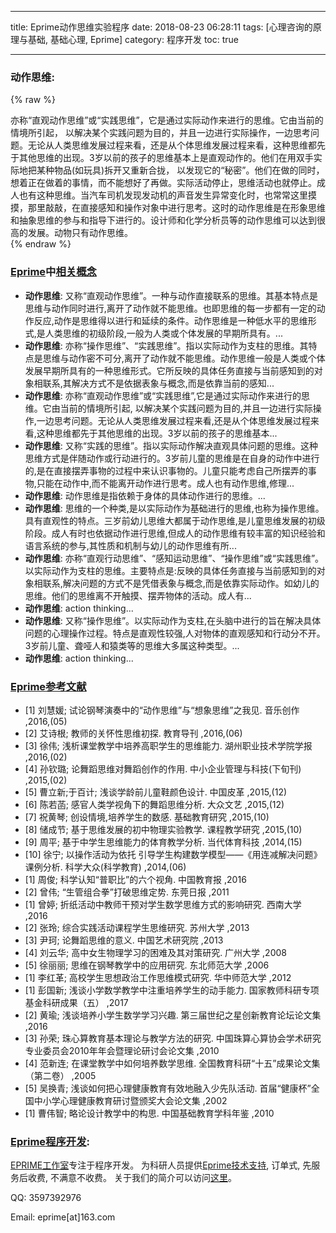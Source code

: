 
---
title: Eprime动作思维实验程序
date: 2018-08-23 06:28:11
tags: [心理咨询的原理与基础, 基础心理, Eprime]
category: 程序开发
toc: true

---



<span></span>
<!-- more -->



### 动作思维:

{% raw %}
<div class="p1">亦称“直观动作思维”或“实践思维”，它是通过实际动作来进行的思维。它由当前的情境所引起， 以解决某个实践问题为目的，并且一边进行实际操作，一边思考问题。无论从人类思维发展过程来看，还是从个体思维发展过程来看，这种思维都先于其他思维的出现。3岁以前的孩子的思维基本上是直观动作的。他们在用双手实际地把某种物品(如玩具)拆开又重新合拢， 以发现它的“秘密”。他们在做的同时，想着正在做着的事情，而不能想好了再做。实际活动停止，思维活动也就停止。成人也有这种思维。当汽车司机发现发动机的声音发生异常变化时，也常常这里摸摸，那里敲敲，在直接感知和操作对象中进行思考。这时的动作思维是在形象思维和抽象思维的参与和指导下进行的。设计师和化学分析员等的动作思维可以达到很高的发展。动物只有动作思维。</div>
{% endraw %}



### [Eprime](/tags/Eprime/)中[相关概念](/categories/程序开发)

- **动作思维**: 又称“直观动作思维”。一种与动作直接联系的思维。其基本特点是思维与动作同时进行,离开了动作就不能思维。也即思维的每一步都有一定的动作反应,动作是思维得以进行和延续的条件。动作思维是一种低水平的思维形式,是人类思维的初级阶段,一般为人类或个体发展的早期所具有。...
- **动作思维**: 亦称“操作思维”、“实践思维”。指以实际动作为支柱的思维。其特点是思维与动作密不可分,离开了动作就不能思维。动作思维一般是人类或个体发展早期所具有的一种思维形式。它所反映的具体任务直接与当前感知到的对象相联系,其解决方式不是依据表象与概念,而是依靠当前的感知...
- **动作思维**: 亦称“直观动作思维”或“实践思维”,它是通过实际动作来进行的思维。它由当前的情境所引起, 以解决某个实践问题为目的,并且一边进行实际操作,一边思考问题。无论从人类思维发展过程来看,还是从个体思维发展过程来看,这种思维都先于其他思维的出现。3岁以前的孩子的思维基本...
- **动作思维**: 又称“实践的思维”。指以实际动作解决直观具体问题的思维。这种思维方式是伴随动作或行动进行的。3岁前儿童的思维是在自身的动作中进行的,是在直接摆弄事物的过程中来认识事物的。儿童只能考虑自己所摆弄的事物,只能在动作中,而不能离开动作进行思考。成人也有动作思维,修理...
- **动作思维**: 动作思维是指依赖于身体的具体动作进行的思维。...
- **动作思维**: 思维的一个种类,是以实际动作为基础进行的思维,也称为操作思维。具有直观性的特点。三岁前幼儿思维大都属于动作思维,是儿童思维发展的初级阶段。成人有时也依据动作进行思维,但成人的动作思维有较丰富的知识经验和语言系统的参与,其性质和机制与幼儿的动作思维有所...
- **动作思维**: 亦称“直观行动思维”、“感知运动思维”、“操作思维”或“实践思维”。以实际动作为支柱的思维。主要特点是:反映的具体任务直接与当前感知到的对象相联系,解决问题的方式不是凭借表象与概念,而是依靠实际动作。如幼儿的思维。他们的思维离不开触摸、摆弄物体的活动。成人有...
- **动作思维**: action thinking...
- **动作思维**: 又称“操作思维”。以实际动作为支柱,在头脑中进行的旨在解决具体问题的心理操作过程。特点是直观性较强,人对物体的直观感知和行动分不开。3岁前儿童、聋哑人和猿类等的思维大多属这种类型。...
- **动作思维**: action thinking...


### [Eprime](/tags/Eprime/)[参考文献](/categories/程序开发/)

- [1]  刘慧媛; 试论钢琴演奏中的“动作思维”与“想象思维”之我见. 音乐创作 ,2016,(05)
- [2]  艾诗根; 教师的关怀性思维初探. 教育导刊 ,2016,(06)
- [3]  徐伟; 浅析课堂教学中培养高职学生的思维能力. 湖州职业技术学院学报 ,2016,(02)
- [4]  孙钦璐; 论舞蹈思维对舞蹈创作的作用. 中小企业管理与科技(下旬刊) ,2015,(02)
- [5]  曹立新;于百计; 浅谈学龄前儿童鞋颜色设计. 中国皮革 ,2015,(12)
- [6]  陈若菡; 感官人类学视角下的舞蹈思维分析. 大众文艺 ,2015,(12)
- [7]  祝黄琴; 创设情境,培养学生的数感. 基础教育研究 ,2015,(10)
- [8]  储成节; 基于思维发展的初中物理实验教学. 课程教学研究 ,2015,(10)
- [9]  周平; 基于中学生思维能力的体育教学分析. 当代体育科技 ,2014,(15)
- [10]  徐宁; 以操作活动为依托  引导学生构建数学模型——《用连减解决问题》课例分析. 科学大众(科学教育) ,2014,(06)
- [1]  周俊; 科学认知“普职比”的六个视角. 中国教育报 ,2016
- [2]  曾伟; “生管组合拳”打破思维定势. 东莞日报 ,2011
- [1]  曾婷; 折纸活动中教师干预对学生数学思维方式的影响研究. 西南大学 ,2016
- [2]  张玲; 综合实践活动课程学生思维研究. 苏州大学 ,2013
- [3]  尹珂; 论舞蹈思维的意义. 中国艺术研究院 ,2013
- [4]  刘云华; 高中女生物理学习的困难及其对策研究. 广州大学 ,2008
- [5]  徐丽丽; 思维在钢琴教学中的应用研究. 东北师范大学 ,2006
- [1]  李红革; 高校学生思想政治工作思维模式研究. 华中师范大学 ,2012
- [1]  彭国新; 浅谈小学数学教学中注重培养学生的动手能力. 国家教师科研专项基金科研成果（五） ,2017
- [2]  黄瑜; 浅谈培养小学生数学学习兴趣. 第三届世纪之星创新教育论坛论文集 ,2016
- [3]  孙荣; 珠心算教育基本理论与教学方法的研究. 中国珠算心算协会学术研究专业委员会2010年年会暨理论研讨会论文集 ,2010
- [4]  范新连; 在课堂教学中如何培养数学思维. 全国教育科研“十五”成果论文集（第二卷） ,2005
- [5]  吴换青; 浅谈如何把心理健康教育有效地融入少先队活动. 首届“健康杯”全国中小学心理健康教育研讨暨颁奖大会论文集 ,2002
- [1]  曹伟智; 略论设计教学中的构思. 中国基础教育学科年鉴 ,2010


### [Eprime](/tags/Eprime/)[程序开发](/categories/程序开发/):
[EPRIME工作室](http://eprime.cn/)专注于程序开发。
为科研人员提供[Eprime技术支持](http://eprime.cn/2018/08/17/关于EPRIME工作室/), 订单式, 先服务后收费, 不满意不收费。
关于我们的简介可以访问[这里](http://eprime.cn/2018/08/17/关于EPRIME工作室/)。

QQ: 3597392976

Email: eprime[at]163.com


